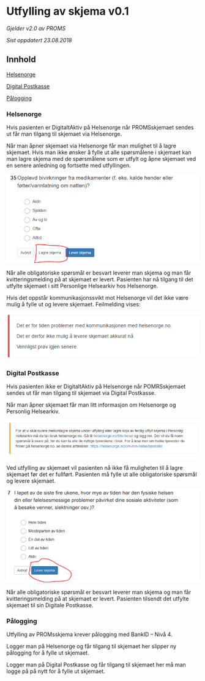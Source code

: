 # Utfylling av skjema v0.1

*Gjelder v2.0 av PROMS*

*Sist oppdatert 23.08.2018*

## Innhold
[Helsenorge](#Helsenorge)

[Digital Postkasse](#Digital%20Postkasse)

[Pålogging](#Pålogging)



### Helsenorge
Hvis pasienten er DigitaltAktiv på Helsenorge når PROMSskjemaet sendes ut får man tilgang til skjemaet via Helsenorge.

Når man åpner skjemaet via Helsenorge får man mulighet til å lagre skjemaet. Hvis man ikke ønsker å fylle ut alle spørsmålene i skjemaet kan man lagre skjema med de spørsmålene som er utfylt og åpne skjemaet ved en senere anledning og fortsette med utfyllingen. 

![Utfylling1](img/utfylling1.png)
 
Når alle obligatoriske spørsmål er besvart leverer man skjema og man får kvitteringsmelding på at skjemaet er levert. Pasienten har nå tilgang til det utfylte skjemaet i sitt Personlige Helsearkiv hos Helsenorge.

Hvis det oppstår kommunikasjonssvikt mot Helsenorge vil det ikke være mulig å fylle ut og levere skjemaet. Feilmelding vises:

![Utfylling2](img/utfylling2.png)


### Digital Postkasse
Hvis pasienten ikke er DigitaltAktiv på Helsenorge når POMRSskjemaet sendes ut får man tilgang til skjemaet via Digital Postkasse.

Når man åpner skjemaet får man litt informasjon om Helsenorge og Personlig Helsearkiv.

![Utfylling3](img/utfylling3.png)

Ved utfylling av skjemaet vil pasienten nå ikke få muligheten til å lagre skjemaet før det er fullført. Pasienten må fylle ut alle obligatoriske spørsmål og levere skjemaet.

![Utfylling4](img/utfylling4.png)

Når alle obligatoriske spørsmål er besvart leverer man skjema og man får kvitteringsmelding på at skjemaet er levert. Pasienten tilsendt det utfylte skjemaet til sin Digitale Postkasse.


### Pålogging
Utfylling av PROMsskjema krever pålogging med BankID – Nivå 4.

Logger man på Helsenorge og får tilgang til skjemaet her slipper ny pålogging for å fylle ut skjemaet.

Logger man på Digital Postkasse og får tilgang til skjemaet her må man logge på på nytt for å fylle ut skjemaet.
